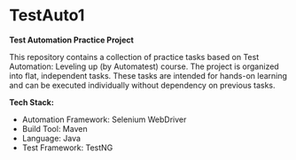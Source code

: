 # TestAuto1
**Test Automation Practice Project**

This repository contains a collection of practice tasks based on Test Automation: Leveling up (by Automatest) course.
The project is organized into flat, independent tasks. These tasks are intended for hands-on learning and can be executed individually without dependency on previous tasks.

**Tech Stack:**
- Automation Framework: Selenium WebDriver 
- Build Tool: Maven 
- Language: Java
- Test Framework: TestNG
